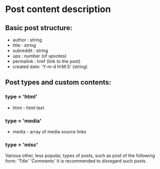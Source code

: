 # Post content description

## Basic post structure:
- author : string
- title : string
- subreddit : string
- ups : number (of upvotes)
- permalink : href (link to the post)
- created date: 'Y-m-d H:M:S' (string)

## Post types and custom contents:
### type = 'html'
- html - html text
### type = 'media'
- media - array of media source links
### type = 'misc'
Various other, less popular, types of posts, such as post of the following form:
'Title'
'Comments'
It is recommended to disregard such posts.
